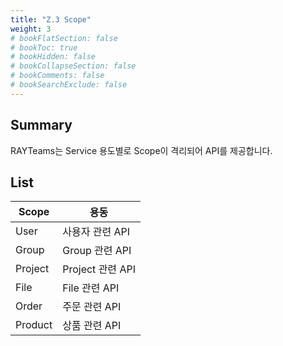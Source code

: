 ```yaml
---
title: "Z.3 Scope"
weight: 3
# bookFlatSection: false
# bookToc: true
# bookHidden: false
# bookCollapseSection: false
# bookComments: false
# bookSearchExclude: false
---
```


## Summary

RAYTeams는 Service 용도별로 Scope이 격리되어 API를 제공합니다.

## List

| Scope | 용동 |
| --- | --- |
| User | 사용자 관련 API |
| Group | Group 관련 API |
| Project | Project 관련 API |
| File | File 관련 API |
| Order | 주문 관련 API |
| Product | 상품 관련 API |